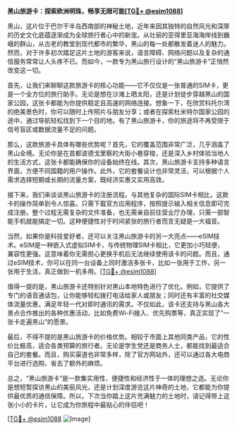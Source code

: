 **黑山旅游卡：探索欧洲明珠，畅享无限可能[[TG💪+ @esim1088](https://t.me/s/esim1088)]**

黑山，这片位于巴尔干半岛西南部的神秘土地，近年来因其独特的自然风光和深厚的历史文化底蕴逐渐成为全球旅行者心中的新宠。从壮丽的亚得里亚海海岸线到巍峨的群山，从古老的教堂到现代都市的繁华，黑山的每一处都散发着迷人的魅力。然而，对于许多初次踏足这片土地的游客来说，语言障碍、网络问题以及复杂的通信服务常常让人头疼不已。而如今，一款专为黑山旅行设计的“黑山旅游卡”正悄然改变这一切。

首先，让我们来聊聊这款旅游卡的核心功能——它不仅仅是一张普通的SIM卡，更是一个全方位的旅行助手。无论是想在沙滩上晒太阳，还是计划徒步穿越黑山的国家公园，这张卡都能为你提供稳定且高速的网络连接。想象一下，在欣赏科托尔湾的绝美景色时，你可以随时上传照片与朋友分享；或者在探索杜米特尔国家公园的途中，通过导航轻松找到下一个目的地。有了黑山旅游卡，你的旅途将不再受限于信号盲区或数据流量不足的问题。

那么，这款旅游卡具体有哪些优势呢？首先，它的覆盖范围非常广泛，几乎涵盖了黑山全境。无论你是在首都波德戈里察的大街小巷穿梭，还是深入乡村体验当地人的生活方式，这张卡都能确保你的设备始终在线。其次，黑山旅游卡支持多种语言界面，方便不同国籍的用户操作。此外，它的套餐设计也非常灵活，可以根据个人需求选择短期或长期的流量方案，既经济实惠又实用高效。

接下来，我们来谈谈黑山旅游卡的注册流程。与其他复杂的国际SIM卡相比，这款卡的操作简单到令人惊喜。只需下载官方应用程序，按照提示输入相关信息即可完成注册。整个过程无需复杂的文件准备，也无需亲自前往营业厅办理，只需一部智能手机就能搞定一切。这种便捷性对于时间紧张的旅行者而言无疑是一大福音。

当然，如果你是科技爱好者，还可以关注黑山旅游卡的另一大亮点——eSIM技术。eSIM是一种嵌入式虚拟SIM卡，与传统物理SIM卡相比，它更加小巧轻便，兼容性更强。这意味着你无需担心更换手机后无法继续使用该卡的问题。而且，通过eSIM技术，你可以在同一台设备上同时激活多张卡，比如一张用于工作，另一张用于生活，真正做到一机多用。[[TG💪+ @esim1088](https://t.me/s/esim1088)]

值得一提的是，黑山旅游卡还特别针对黑山本地特色进行了优化。例如，它提供了专门的语音通话包，让你能够轻松拨打电话给家人或朋友；同时还有丰富的社交媒体流量优惠，满足年轻一代对即时通讯的需求。不仅如此，该卡还支持与黑山各大景点合作推出的各种优惠活动，比如免费Wi-Fi接入、优先购票等，真正实现了“一张卡走遍黑山”的愿景。

最后，不得不提的是黑山旅游卡的价格优势。相较于市面上其他同类产品，它的性价比极高，适合各类预算的旅行者。无论是学生党还是商务人士，都能找到最适合自己的套餐。而且，购买渠道也非常多样，除了官方网站外，还可以通过各大电商平台进行选购，省去了额外的麻烦。

总之，“黑山旅游卡”是一款集实用性、便捷性和经济性于一体的理想之选。无论你是想短暂探访黑山的美丽风光，还是计划深度游览这片神奇的土地，它都能为你提供最优质的通信保障。所以，下次当你踏上这片充满魅力的土地时，请记得带上这张小小的卡片，让它成为你旅程中最贴心的伴侣吧！

[[TG💪+ @esim1088](https://t.me/s/esim1088) ![Image](https://i.postimg.cc/4NQfJmqS/Snipaste-2025-05-13-00-14-12.png)]